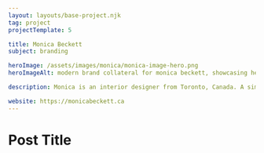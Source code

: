 ```yaml
---
layout: layouts/base-project.njk
tag: project
projectTemplate: 5

title: Monica Beckett
subject: branding

heroImage: /assets/images/monica/monica-image-hero.png
heroImageAlt: modern brand collateral for monica beckett, showcasing her logo on letterhead and pink business card

description: Monica is an interior designer from Toronto, Canada. A simple brand identity was created to live beside and help showcase her work when being presented within her portfolio. The new brand suits her clean style and approach to interior design, where she trys to create spaces that engage and incite interaction from its users. The logotype and layouts created are modular and can be adapted to whatever medium she uses them in. A custom website was created to help best showcase her work and to make sure she has a strong brand image on the web. 

website: https://monicabeckett.ca
---
```


# Post Title